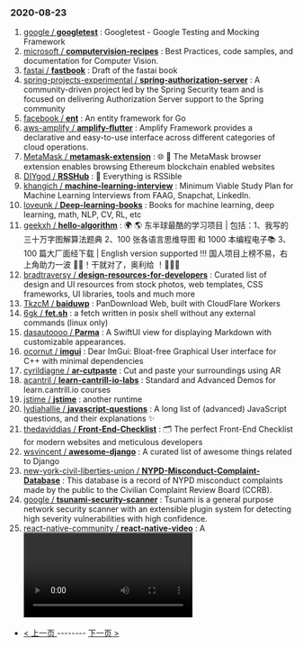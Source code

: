### 2020-08-23 
1. [
        google /
**googletest**](https://github.com/google/googletest) : Googletest - Google Testing and Mocking Framework
1. [
        microsoft /
**computervision-recipes**](https://github.com/microsoft/computervision-recipes) : Best Practices, code samples, and documentation for Computer Vision.
1. [
        fastai /
**fastbook**](https://github.com/fastai/fastbook) : Draft of the fastai book
1. [
        spring-projects-experimental /
**spring-authorization-server**](https://github.com/spring-projects-experimental/spring-authorization-server) : A community-driven project led by the Spring Security team and is focused on delivering Authorization Server support to the Spring community
1. [
        facebook /
**ent**](https://github.com/facebook/ent) : An entity framework for Go
1. [
        aws-amplify /
**amplify-flutter**](https://github.com/aws-amplify/amplify-flutter) : Amplify Framework provides a declarative and easy-to-use interface across different categories of cloud operations.
1. [
        MetaMask /
**metamask-extension**](https://github.com/MetaMask/metamask-extension) : 🌐 🔌 The MetaMask browser extension enables browsing Ethereum blockchain enabled websites
1. [
        DIYgod /
**RSSHub**](https://github.com/DIYgod/RSSHub) : 🍰 Everything is RSSible
1. [
        khangich /
**machine-learning-interview**](https://github.com/khangich/machine-learning-interview) : Minimum Viable Study Plan for Machine Learning Interviews from FAAG, Snapchat, LinkedIn.
1. [
        loveunk /
**Deep-learning-books**](https://github.com/loveunk/Deep-learning-books) : Books for machine learning, deep learning, math, NLP, CV, RL, etc
1. [
        geekxh /
**hello-algorithm**](https://github.com/geekxh/hello-algorithm) : 🌍 🌎 东半球最酷的学习项目 | 包括：1、我写的三十万字图解算法题典 2、100 张各语言思维导图 和 1000 本编程电子📚 3、100 篇大厂面经下载 | English version supported !!! 国人项目上榜不易，右上角助力一波 🚀🚀！干就对了，奥利给 ！💪💪💪
1. [
        bradtraversy /
**design-resources-for-developers**](https://github.com/bradtraversy/design-resources-for-developers) : Curated list of design and UI resources from stock photos, web templates, CSS frameworks, UI libraries, tools and much more
1. [
        TkzcM /
**baiduwp**](https://github.com/TkzcM/baiduwp) : PanDownload Web, built with CloudFlare Workers
1. [
        6gk /
**fet.sh**](https://github.com/6gk/fet.sh) : a fetch written in posix shell without any external commands (linux only)
1. [
        dasautoooo /
**Parma**](https://github.com/dasautoooo/Parma) : A SwiftUI view for displaying Markdown with customizable appearances.
1. [
        ocornut /
**imgui**](https://github.com/ocornut/imgui) : Dear ImGui: Bloat-free Graphical User interface for C++ with minimal dependencies
1. [
        cyrildiagne /
**ar-cutpaste**](https://github.com/cyrildiagne/ar-cutpaste) : Cut and paste your surroundings using AR
1. [
        acantril /
**learn-cantrill-io-labs**](https://github.com/acantril/learn-cantrill-io-labs) : Standard and Advanced Demos for learn.cantrill.io courses
1. [
        jstime /
**jstime**](https://github.com/jstime/jstime) : another runtime
1. [
        lydiahallie /
**javascript-questions**](https://github.com/lydiahallie/javascript-questions) : A long list of (advanced) JavaScript questions, and their explanations ✨
1. [
        thedaviddias /
**Front-End-Checklist**](https://github.com/thedaviddias/Front-End-Checklist) : 🗂 The perfect Front-End Checklist for modern websites and meticulous developers
1. [
        wsvincent /
**awesome-django**](https://github.com/wsvincent/awesome-django) : A curated list of awesome things related to Django
1. [
        new-york-civil-liberties-union /
**NYPD-Misconduct-Complaint-Database**](https://github.com/new-york-civil-liberties-union/NYPD-Misconduct-Complaint-Database) : This database is a record of NYPD misconduct complaints made by the public to the Civilian Complaint Review Board (CCRB).
1. [
        google /
**tsunami-security-scanner**](https://github.com/google/tsunami-security-scanner) : Tsunami is a general purpose network security scanner with an extensible plugin system for detecting high severity vulnerabilities with high confidence.
1. [
        react-native-community /
**react-native-video**](https://github.com/react-native-community/react-native-video) : A <Video /> component for react-native 

- [ < 上一页 ](https://github.com/able8/github-trending-daily-record/blob/master/2020-08-22.md) -------- [ 下一页 > ](https://github.com/able8/github-trending-daily-record/blob/master/2020-08-24.md)